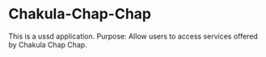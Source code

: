# Chakula-Chap-Chap

This is a ussd application.
Purpose: Allow users to access services offered by Chakula Chap Chap.
